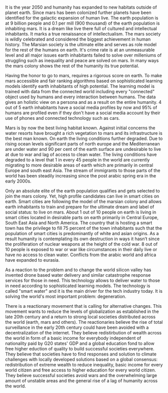 It is the year 2050 and humanity has expanded to new habitats outside of planet earth. Since mars has been colonized further planets have been identified for the galactic expansion of human live. The earth population is at 9 billion people and 0.1 per mill (900 thousand) of the earth population is inhabiting mars. It is a dream like live there full of cultured and intellectual inhabitants. It marks a true renaissance of intellectualism. The mars society is wildly celebrated and considered the biggest achievement in human history. The Marsian society is the ultimate elite and serves as role model for the rest of the humans on earth. It's crime rate is at an unmeasurable level and all major issues earth inhabitants failed to solve over milleniums of struggling such as inequality and peace are solved on mars. In many ways the mars colony shows the rest of the humanity its true potential.

Having the honor to go to mars, requires a rigorous score on earth. To make mars accessible and fair ranking algorithms based on sophisticated learning models identify earth inhabitants of high potential. The learning model is trained with data from the connected world including every "connected" object used by humans and every interaction between humans. The data gives an holistic view on a persona and as a result on the entire humanity. 4 out of 5 earth inhabitants have a social media profiles by now and 95% of humans are profiled even if they don't have a social media account by their use of phones and connected technology such as cars.

Mars is by now the best living habitat known. Against initial concerns the water resorts have brought a rich vegetation to mars and its infrastructure is the best man known. On earth the living conditions further degraded. Due to rising ocean levels significant parts of north europe and the Mediterranean are under water and 90 per cent of the earth surface are undesirable to live at due to war and lag of access to clean water. The living conditions have degraded to a level that 1 in every 45 people in the world are currently migrating to more desirable areas of earth which are primarily in central Europe and south east Asia. The stream of immigrants to those parts of the world has been steadily increasing since the post arabic spring era in the early 2000s.

Only an absolute elite of the earth population qualifies and gets selected to join the mars colony. Yet, high profile candidates can live in smart cities on earth. Smart cities are following the model of the marsian colony and allows earth inhabitants to train and prepare for the ultimate dream and label of social status: to live on mars. About 1 out of 10 people on earth is living in smart cities located in desirable parts on earth primarily in Central Europe, South East Asia and North America. The country that is hosting a smart town has the privilege to fill 75 percent of the town inhabitants such that the population of smart cities is predominantly of white and asian origins. As a result humanity is contemplating its own destruction in ways it hasn’t since the proliferation of nuclear weapons at the height of the cold war. 8 out of 10 people is exposed to war or war like circumstances in their daily live or have no access to clean water. Conflicts from the arabic world and africa have expanded to eurasia.

As a reaction to the problem and to change the world silicon valley has invented drone based water delivery and similar catastrophe response services for those in need. This technology allows to deliver water to those in need according to sophisticated learning models. The technology is called "smart water" and it is the main driver for the tech industry today. It is solving the world's most important problem: degeneration.

There is a reactionary movement that is calling for alternative changes. This movement wants to reduce the levels of globalization as established in the late 20th century and a return to strong local societies distributed across the world (earth, mars and others). The reactionaries believe the rise of total surveillance in the early 20th century could have been avoided with a decentralization of the internet. They believe redistirbution of wealth across the world in form of a basic income for everybody independent of nationality paid by G20 states' GDP and a global education fond to allow free higher eduction of quality to build successful societies everywhere. They believe that societies have to find responses and solution to climate challenges with locally developed solutions based on a global consensus: redistribution of extreme wealth to reduce inequality, basic income for every world citizen and free access to higher education for every world citizen. They believe successful societies avoid wars and the overwhelming large amount of unstable areas and the general rise of a lag of humanity across the world.
